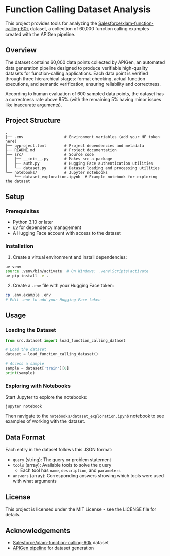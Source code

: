 # Function Calling Dataset Analysis

This project provides tools for analyzing the [Salesforce/xlam-function-calling-60k](https://huggingface.co/datasets/Salesforce/xlam-function-calling-60k) dataset, a collection of 60,000 function calling examples created with the APIGen pipeline.

## Overview

The dataset contains 60,000 data points collected by APIGen, an automated data generation pipeline designed to produce verifiable high-quality datasets for function-calling applications. Each data point is verified through three hierarchical stages: format checking, actual function executions, and semantic verification, ensuring reliability and correctness.

According to human evaluation of 600 sampled data points, the dataset has a correctness rate above 95% (with the remaining 5% having minor issues like inaccurate arguments).

## Project Structure

```
.
├── .env                  # Environment variables (add your HF token here)
├── pyproject.toml        # Project dependencies and metadata
├── README.md             # Project documentation
├── src/                  # Source code
│   ├── __init__.py       # Makes src a package
│   ├── auth.py           # Hugging Face authentication utilities
│   └── dataset.py        # Dataset loading and processing utilities
└── notebooks/            # Jupyter notebooks
    └── dataset_exploration.ipynb  # Example notebook for exploring the dataset
```

## Setup

### Prerequisites

- Python 3.10 or later
- [uv](https://github.com/astral-sh/uv) for dependency management
- A Hugging Face account with access to the dataset

### Installation

1. Create a virtual environment and install dependencies:
```bash
uv venv
source .venv/bin/activate  # On Windows: .venv\Scripts\activate
uv pip install -e .
```

2. Create a `.env` file with your Hugging Face token:
```bash
cp .env.example .env
# Edit .env to add your Hugging Face token
```

## Usage

### Loading the Dataset

```python
from src.dataset import load_function_calling_dataset

# Load the dataset
dataset = load_function_calling_dataset()

# Access a sample
sample = dataset['train'][0]
print(sample)
```

### Exploring with Notebooks

Start Jupyter to explore the notebooks:

```bash
jupyter notebook
```

Then navigate to the `notebooks/dataset_exploration.ipynb` notebook to see examples of working with the dataset.

## Data Format

Each entry in the dataset follows this JSON format:

- `query` (string): The query or problem statement
- `tools` (array): Available tools to solve the query
  - Each tool has `name`, `description`, and `parameters`
- `answers` (array): Corresponding answers showing which tools were used with what arguments

## License

This project is licensed under the MIT License - see the LICENSE file for details.

## Acknowledgements

- [Salesforce/xlam-function-calling-60k](https://huggingface.co/datasets/Salesforce/xlam-function-calling-60k) dataset
- [APIGen pipeline](https://apigen-pipeline.github.io/) for dataset generation
